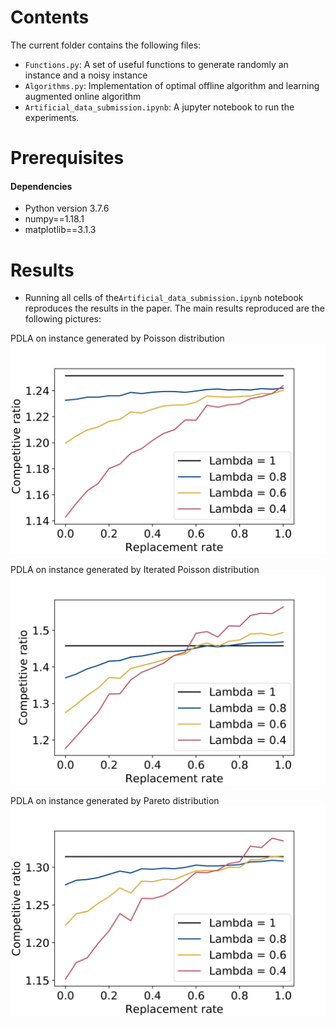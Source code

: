 # Contents
The current folder contains the following files:
- ``Functions.py``: A set of useful functions to generate randomly an instance and a noisy instance
- ``Algorithms.py``: Implementation of optimal offline algorithm and learning augmented online algorithm
- ``Artificial_data_submission.ipynb``: A jupyter notebook to run the experiments.


# Prerequisites

#### Dependencies

- Python version 3.7.6
- numpy==1.18.1
- matplotlib==3.1.3

# Results
- Running all cells of the``Artificial_data_submission.ipynb`` notebook reproduces the results in the paper. The main results reproduced are the following pictures:

PDLA on instance generated by Poisson distribution
![Poisson](results_Poisson.png)

PDLA on instance generated by Iterated Poisson distribution
![It_Poisson](results_Iterated_Poisson.png)

PDLA on instance generated by Pareto distribution
![Pareto](results_Pareto.png)
